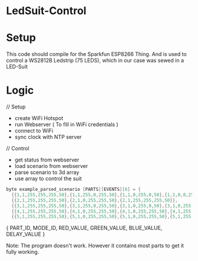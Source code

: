# LedSuit-Control

# Setup
This code should compile for the Sparkfun ESP8266 Thing.
And is used to control a WS2812B Ledstrip (75 LEDS), which in our case was sewed in a LED-Suit

# Logic
// Setup
- create WiFi Hotspot
- run Webserver ( To fill in WiFi credentials )
- connect to WiFi
- sync clock with NTP server

// Control
- get status from webserver
- load scenario from webserver
- parse scenario to 3d array
- use array to control the suit

```c
byte example_parsed_scenario [PARTS][EVENTS][6] = {
  {{1,1,255,255,255,50},{1,1,255,0,255,50},{1,1,0,255,0,50},{1,1,0,0,255,50}},
  {{2,1,255,255,255,50},{2,1,0,255,255,50},{2,1,255,255,255,50}},
  {{3,1,255,255,255,50},{3,1,255,0,255,50},{3,1,0,255,0,50},{3,1,0,255,0,50}},
  {{4,1,255,255,255,50},{4,1,0,255,255,50},{4,1,0,255,255,50},{4,1,255,0,255,50},{4,1,0,255,0,50}},
  {{5,1,255,255,255,50},{5,1,0,255,255,50},{5,1,0,255,255,50},{5,1,255,0,255,50},{5,1,0,255,0,50}}};
```
{ PART_ID, MODE_ID, RED_VALUE, GREEN_VALUE, BLUE_VALUE, DELAY_VALUE }

Note: The program doesn't work. However it contains most parts to get it fully working.
